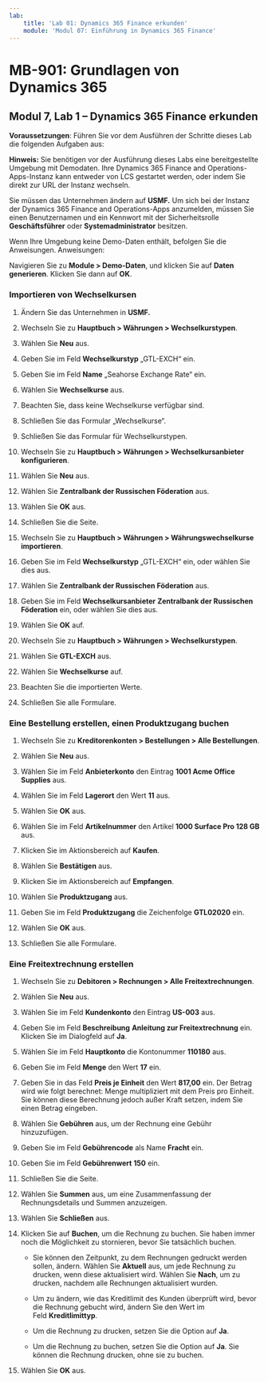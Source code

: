 ```yaml
---
lab:
    title: 'Lab 01: Dynamics 365 Finance erkunden'
    module: 'Modul 07: Einführung in Dynamics 365 Finance'
---
```


# MB-901: Grundlagen von Dynamics 365 
## Modul 7, Lab 1 – Dynamics 365 Finance erkunden 


**Voraussetzungen**: Führen Sie vor dem Ausführen der Schritte dieses Lab die folgenden
 Aufgaben aus: 

**Hinweis:** Sie benötigen vor der Ausführung dieses Labs eine bereitgestellte Umgebung
mit Demodaten. Ihre Dynamics 365 Finance and Operations-Apps-Instanz kann
entweder von LCS gestartet werden, oder indem Sie direkt zur URL der Instanz wechseln.

Sie müssen das Unternehmen ändern auf **USMF.** Um sich bei der Instanz der Dynamics 365 Finance and Operations-Apps anzumelden, müssen Sie einen Benutzernamen und ein Kennwort mit der Sicherheitsrolle **Geschäftsführer** oder **Systemadministrator** besitzen.

Wenn Ihre Umgebung keine Demo-Daten enthält, befolgen Sie die Anweisungen.
Anweisungen:

Navigieren Sie zu **Module > Demo-Daten**, und klicken Sie auf **Daten generieren**. Klicken Sie dann auf **OK**.

### Importieren von Wechselkursen

1.  Ändern Sie das Unternehmen in **USMF.**

2.  Wechseln Sie zu **Hauptbuch > Währungen > Wechselkurstypen**.

3.  Wählen Sie **Neu** aus.

4.  Geben Sie im Feld **Wechselkurstyp** „GTL-EXCH“ ein.

5.  Geben Sie im Feld **Name** „Seahorse Exchange Rate“ ein.

6.  Wählen Sie **Wechselkurse** aus.

7.  Beachten Sie, dass keine Wechselkurse verfügbar sind.

8.  Schließen Sie das Formular „Wechselkurse“.

9.  Schließen Sie das Formular für Wechselkurstypen.

10. Wechseln Sie zu **Hauptbuch > Währungen > Wechselkursanbieter konfigurieren**.

11. Wählen Sie **Neu** aus.

12. Wählen Sie **Zentralbank der Russischen Föderation** aus.

13. Wählen Sie **OK** aus.

14. Schließen Sie die Seite.

15. Wechseln Sie zu **Hauptbuch > Währungen > Währungswechselkurse importieren**.

16. Geben Sie im Feld **Wechselkurstyp** „GTL-EXCH“ ein, oder wählen Sie dies aus.

17. Wählen Sie **Zentralbank der Russischen Föderation** aus.

18. Geben Sie im Feld **Wechselkursanbieter** **Zentralbank der Russischen Föderation** ein, oder wählen Sie dies aus.

19. Wählen Sie **OK** auf.

20. Wechseln Sie zu **Hauptbuch > Währungen > Wechselkurstypen**.

21. Wählen Sie **GTL-EXCH** aus.

22. Wählen Sie **Wechselkurse** auf.

23. Beachten Sie die importierten Werte.

24. Schließen Sie alle Formulare.

### Eine Bestellung erstellen, einen Produktzugang buchen

1.  Wechseln Sie zu **Kreditorenkonten > Bestellungen > Alle Bestellungen**.

2.  Wählen Sie **Neu** aus.

3.  Wählen Sie im Feld **Anbieterkonto** den Eintrag **1001 Acme Office Supplies** aus.

4.  Wählen Sie im Feld **Lagerort** den Wert **11** aus.

5.  Wählen Sie **OK** aus.

6.  Wählen Sie im Feld **Artikelnummer** den Artikel **1000 Surface Pro 128 GB** aus.

7.  Klicken Sie im Aktionsbereich auf **Kaufen**.

8.  Wählen Sie **Bestätigen** aus.

9.  Klicken Sie im Aktionsbereich auf **Empfangen**.

10. Wählen Sie **Produktzugang** aus.

11. Geben Sie im Feld **Produktzugang** die Zeichenfolge **GTL02020** ein.

12. Wählen Sie **OK** aus.

13. Schließen Sie alle Formulare.

### Eine Freitextrechnung erstellen

1.  Wechseln Sie zu **Debitoren > Rechnungen > Alle Freitextrechnungen**.

2.  Wählen Sie **Neu** aus.

3.  Wählen Sie im Feld **Kundenkonto** den Eintrag **US-003** aus.

4.  Geben Sie im Feld **Beschreibung** **Anleitung zur Freitextrechnung** ein.
     Klicken Sie im Dialogfeld auf **Ja**.

5.  Wählen Sie im Feld **Hauptkonto** die Kontonummer **110180** aus.

6.  Geben Sie im Feld **Menge** den Wert **17** ein.

7.  Geben Sie in das Feld **Preis je Einheit** den Wert **817,00** ein. Der Betrag wird wie folgt berechnet:
    Menge multipliziert mit dem Preis pro Einheit. Sie können diese Berechnung jedoch außer Kraft setzen,
    indem Sie einen Betrag eingeben.

8.  Wählen Sie **Gebühren** aus, um der Rechnung eine Gebühr hinzuzufügen.

9.  Geben Sie im Feld **Gebührencode** als Name **Fracht** ein.

10. Geben Sie im Feld **Gebührenwert** **150** ein.

11. Schließen Sie die Seite.

12. Wählen Sie **Summen** aus, um eine Zusammenfassung der Rechnungsdetails und Summen anzuzeigen.

13. Wählen Sie **Schließen** aus.

14. Klicken Sie auf **Buchen**, um die Rechnung zu buchen. Sie haben immer noch die Möglichkeit zu
    stornieren, bevor Sie tatsächlich buchen.

    -  Sie können den Zeitpunkt, zu dem Rechnungen gedruckt werden sollen, ändern. Wählen Sie **Aktuell** aus, um
        jede Rechnung zu drucken, wenn diese aktualisiert wird. Wählen Sie **Nach**, um zu drucken, nachdem alle
        Rechnungen aktualisiert wurden.

    -  Um zu ändern, wie das Kreditlimit des Kunden überprüft wird, bevor die Rechnung
        gebucht wird, ändern Sie den Wert im Feld **Kreditlimittyp**.

    -  Um die Rechnung zu drucken, setzen Sie die Option auf **Ja**.

    -  Um die Rechnung zu buchen, setzen Sie die Option auf **Ja**. Sie können die Rechnung
        drucken, ohne sie zu buchen.

15. Wählen Sie **OK** aus.
